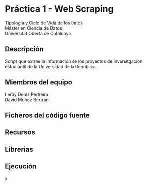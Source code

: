 # Práctica 1 - Web Scraping
Tipología y Ciclo de Vida de los Datos<br/>Máster en Ciencia de Datos<br/>Universitat Oberta de Catalunya <br/>

## Descripción
Script que extrae la información de los proyectos de inversitgación estudiantil de la Universidad de la República.

## Miembros del equipo
Leroy Deniz Pedreira <br/>
David Muñoz Bertrán
## Ficheros del código fuente


## Recursos

## Librerias

## Ejecución
x
